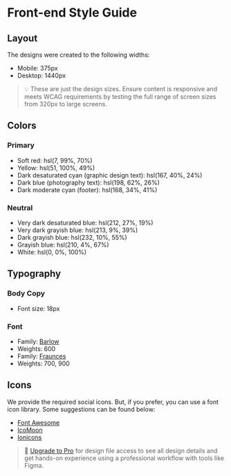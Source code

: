 # Front-end Style Guide

## Layout

The designs were created to the following widths:

-   Mobile: 375px
-   Desktop: 1440px

> 💡 These are just the design sizes. Ensure content is responsive and meets WCAG requirements by testing the full range of screen sizes from 320px to large screens.

## Colors

### Primary

-   Soft red: hsl(7, 99%, 70%)
-   Yellow: hsl(51, 100%, 49%)
-   Dark desaturated cyan (graphic design text): hsl(167, 40%, 24%)
-   Dark blue (photography text): hsl(198, 62%, 26%)
-   Dark moderate cyan (footer): hsl(168, 34%, 41%)

### Neutral

-   Very dark desaturated blue: hsl(212, 27%, 19%)
-   Very dark grayish blue: hsl(213, 9%, 39%)
-   Dark grayish blue: hsl(232, 10%, 55%)
-   Grayish blue: hsl(210, 4%, 67%)
-   White: hsl(0, 0%, 100%)

## Typography

### Body Copy

-   Font size: 18px

### Font

-   Family: [Barlow](https://fonts.google.com/specimen/Barlow)
-   Weights: 600
-   Family: [Fraunces](https://fonts.google.com/specimen/Fraunces)
-   Weights: 700, 900

## Icons

We provide the required social icons. But, if you prefer, you can use a font icon library. Some suggestions can be found below:

-   [Font Awesome](https://fontawesome.com)
-   [IcoMoon](https://icomoon.io)
-   [Ionicons](https://ionicons.com)

> 💎 [Upgrade to Pro](https://www.frontendmentor.io/pro?ref=style-guide) for design file access to see all design details and get hands-on experience using a professional workflow with tools like Figma.

